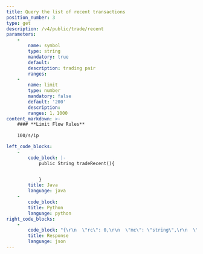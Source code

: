 ```yaml
---
title: Query the list of recent transactions
position_number: 3
type: get
description: /v4/public/trade/recent
parameters:
    -
        name: symbol
        type: string
        mandatory: true
        default:
        description: trading pair
        ranges:
    -
        name: limit
        type: number
        mandatory: false
        default: '200'
        description: 
        ranges: 1，1000
content_markdown: >-
    #### **Limit Flow Rules**
    
    100/s/ip

left_code_blocks:
    -
        code_block: |-
            public String tradeRecent(){


            }
        title: Java
        language: java
    -
        code_block:
        title: Python
        language: python
right_code_blocks:
    -
        code_block: "{\r\n  \"rc\": 0,\r\n  \"mc\": \"string\",\r\n  \"ma\": [\r\n    {}\r\n  ],\r\n  \"result\": [\r\n    {\r\n      \"i\": 0,   //ID\r\n      \"t\": 0,   //transaction time\r\n      \"p\": \"string\", //transaction price\r\n      \"q\": \"string\",  //transaction quantity\r\n      \"v\": \"string\",  //transaction volume\r\n      \"b\": true   //buyerMaker\r\n    }\r\n  ]\r\n}"
        title: Response
        language: json
---
```

